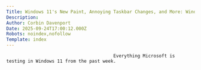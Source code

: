 ```yaml
---
Title: Windows 11's New Paint, Annoying Taskbar Changes, and More: Windows Wednesday 
Description: 
Author: Corbin Davenport
Date: 2025-09-24T17:00:12.000Z
Robots: noindex,nofollow
Template: index
---
```


                                            Everything Microsoft is testing in Windows 11 from the past week.
                                        